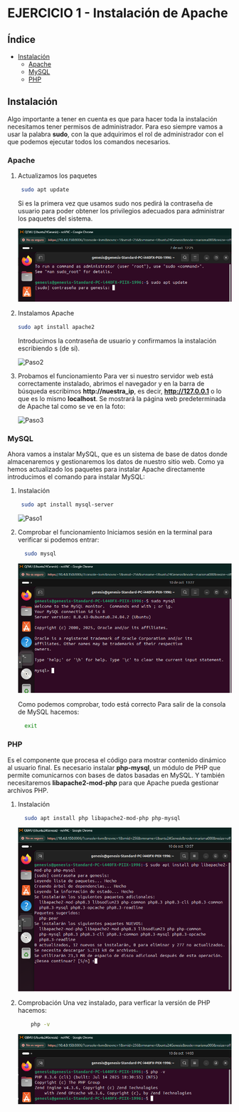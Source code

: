 # EJERCICIO 1 - Instalación de Apache

## Índice
- [Instalación](#instalación)
  - [Apache](#apache)
  - [MySQL](#mysql)
  - [PHP](#php)

## Instalación
Algo importante a tener en cuenta es que para hacer toda la instalación necesitamos tener permisos de administrador. Para eso siempre vamos a usar la palabra **sudo**, con la que adquirimos el rol de administrador con el que podemos ejecutar todos los comandos necesarios. 

### Apache
1. Actualizamos los paquetes
   ```bash
    sudo apt update
   ```
    Si es la primera vez que usamos sudo nos pedirá la contraseña de usuario para poder obtener los privilegios adecuados para administrar los paquetes del sistema.

   ![Paso1](/recursos/tema1/ejercicio1/apache1.png)


3. Instalamos Apache
    ```bash
    sudo apt install apache2
   ```
   Introducimos la contraseña de usuario y confirmamos la instalación escribiendo s (de sí).

   ![Paso2](/recursos/tema1/ejercicio1/apache2.png)
   

5. Probamos el funcionamiento
   Para ver si nuestro servidor web está correctamente instalado, abrimos el navegador y en la barra de búsqueda escribimos **http://nuestra_ip**, es decir, **http://127.0.0.1** o lo
   que es lo mismo **localhost**.
   Se mostrará la página web predeterminada de Apache tal como se ve en la foto:


   ![Paso3](/recursos/tema1/ejercicio1/apache3.png)
   
   
### MySQL
Ahora vamos a instalar MySQL, que es un sistema de base de datos donde almacenaremos y gestionaremos los datos de nuestro sitio web.
Como ya hemos actualizado los paquetes para instalar Apache directamente introducimos el comando para instalar MySQL:

1. Instalación
   ```bash
    sudo apt install mysql-server
    ```
   
   ![Paso1](/recursos/tema1/ejercicio1/mysql1.png)

2. Comprobar el funcionamiento
   Iniciamos sesión en la terminal para verificar si podemos entrar:
   ```bash
     sudo mysql
   ```
   
   ![Paso2](/recursos/tema1/ejercicio1/mysql2.png)
   

   Como podemos comprobar, todo está correcto
   Para salir de la consola de MySQL hacemos:
   ```bash
     exit
   ```

### PHP
Es el componente que procesa el código para mostrar contenido dinámico al usuario final. Es necesario instalar **php-mysql**, un módulo de PHP que permite comunicarnos con bases de datos basadas en MySQL. Y también necesitaremos **libapache2-mod-php** para que Apache pueda gestionar archivos PHP. 

1. Instalación
   ```bash
     sudo apt install php libapache2-mod-php php-mysql
   ```

   ![Paso1](/recursos/tema1/ejercicio1/php1.png)
   

2. Comprobación
   Una vez instalado, para verficar la versión de PHP hacemos:
   ```bash
       php -v
   ```

   ![Paso1](/recursos/tema1/ejercicio1/php2.png)
   




